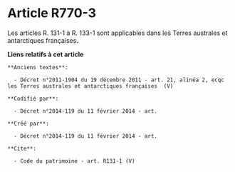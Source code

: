 # Article R770-3

Les articles R. 131-1 à R. 133-1 sont applicables dans les Terres australes et antarctiques françaises.

**Liens relatifs à cet article**

	**Anciens textes**:

	  - Décret n°2011-1904 du 19 décembre 2011 - art. 21, alinéa 2, ecqc les Terres australes et antarctiques françaises  (V)

	**Codifié par**:

	  - Décret n°2014-119 du 11 février 2014 - art.

	**Créé par**:

	  - Décret n°2014-119 du 11 février 2014 - art.

	**Cite**:

	  - Code du patrimoine - art. R131-1 (V)
